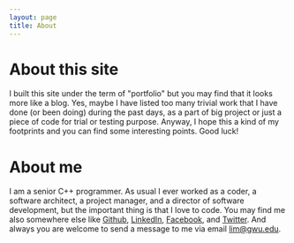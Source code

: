 ```yaml
---
layout: page
title: About
---
```


<h1>About this site</h1>

I built this site under the term of "portfolio" but you may find that it looks more like a blog. Yes, maybe I have listed too many trivial work that I have done (or been doing) during the past days, as a part of big project or just a piece of code for trial or testing purpose. Anyway, I hope this a kind of my footprints and you can find some interesting points. Good luck!

<h1>About me</h1>

I am a senior C++ programmer. As usual I ever worked as a coder, a software architect, a project manager, and a director of software development, but the important thing is that I love to code. You may find me also somewhere else like <a href="https://github.com/maoxuli">Github</a>, <a href="http://linkedin.com/maoxuli">LinkedIn</a>, <a href="http://facebook.com/maoxuli">Facebook</a>, and <a href="http://twitter.com/maoxuli">Twitter</a>. And always you are welcome to send a message to me via email <a href="#">lim@gwu.edu</a>.
